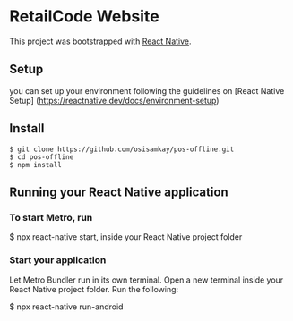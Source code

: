 # RetailCode Website

    
This project was bootstrapped with [React Native](https://reactnative.dev/).

## Setup

you can set up your environment following the guidelines on [React Native Setup] (https://reactnative.dev/docs/environment-setup)

## Install

    $ git clone https://github.com/osisamkay/pos-offline.git
    $ cd pos-offline
    $ npm install


## Running your React Native application

   ### To start Metro, run
   
   $ npx react-native start, inside your React Native project folder
   
   ### Start your application
   
   Let Metro Bundler run in its own terminal. Open a new terminal inside your React Native project folder. Run the following:
   
   $ npx react-native run-android
   



